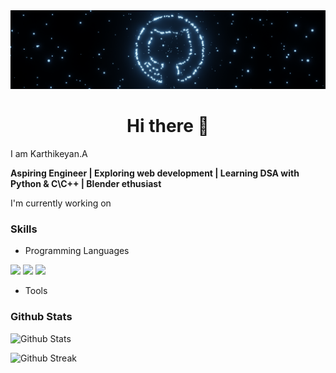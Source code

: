 <img src="logo1.png" alt="Github logo using Blender">
<h1 align=center>Hi there 👋</h1>

I am Karthikeyan.A

**Aspiring Engineer | Exploring web development | Learning DSA with Python & C\C++ | Blender ethusiast**

<!--
Here are some ideas to get you started:
- 🔭 I’m currently working on ...
- 🌱 I’m currently learning ...
- 👯 I’m looking to collaborate on ...
- 🤔 I’m looking for help with ...
- 💬 Ask me about ...
- 📫 How to reach me: ...
- 😄 Pronouns: ...
- ⚡ Fun fact: ...
-->

I'm currently working on 


### Skills
- Programming Languages <span>
<img src="https://img.shields.io/badge/c-%2300599C.svg?style=plastic&logo=c&logoColor=white" alt=" ">
<img src="https://img.shields.io/badge/Python-%233776AB.svg?style=plastic&logo=python&logoColor=white" alt=" ">
<img src="  " alt=" ">
</span>

- Tools <span>

</span>

### Github Stats

![Github Stats](https://github-readme-stats.vercel.app/api?username=karthi1048&theme=gotham&hide_border=false&include_all_commits=false&count_private=false&border_radius=10%&show_icons=true&card_width=495px&rank_icon=github)

![Github Streak](https://github-readme-streak-stats.herokuapp.com/?user=karthi1048&theme=gotham&hide_border=false&border_radius=2%)
